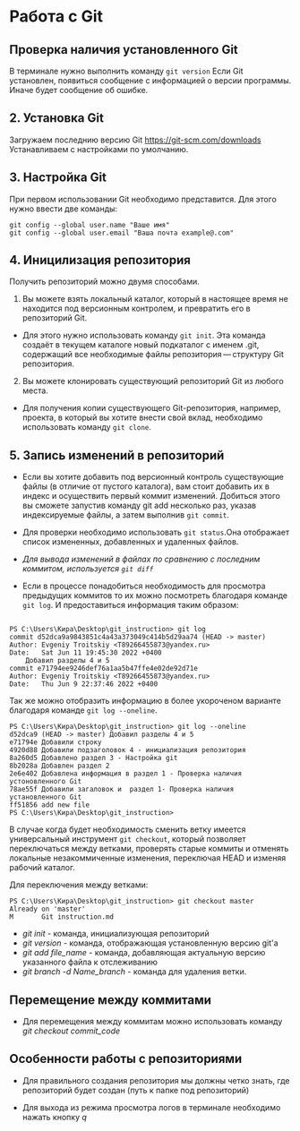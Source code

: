 # Работа с Git
## Проверка наличия установленного Git

В терминале нужно выполнить команду `git version`
Если Git установлен, появиться сообщение с информацией о версии программы. Иначе будет сообщение об ошибке.
## 2. Установка Git
Загружаем последнию версию Git https://git-scm.com/downloads
Устанавливаем с настройками по умолчанию.
## 3. Настройка Git
При первом использовании Git необходимо представится. Для этого нужно ввести две команды:
```
git config --global user.name "Ваше имя"
git config --global user.email "Ваша почта example@.com"
```
## 4. Иницилизация репозитория
Получить репозиторий можно двумя способами.

1. Вы можете взять локальный каталог, который в настоящее время не находится под версионным контролем, и превратить его в репозиторий Git.
* Для этого нужно использовать команду `git init`. Эта команда создаёт в текущем каталоге новый подкаталог с именем .git, содержащий все необходимые файлы репозитория — структуру Git репозитория.

2. Вы можете клонировать существующий репозиторий Git из любого места.
* Для получения копии существующего Git-репозитория, например, проекта, в который вы хотите внести свой вклад, необходимо использовать команду `git clone`.

## 5. Запись изменений в репозиторий
* Если вы хотите добавить под версионный контроль существующие файлы (в отличие от пустого каталога), вам стоит добавить их в индекс и осуществить первый коммит изменений. Добиться этого вы сможете запустив команду git add несколько раз, указав индексируемые файлы, а затем выполнив `git commit`. 

* Для проверки необходимо использовать `git status`.Она отображает список измененных, добавленных и удаленных файлов.

* _Для вывода изменений в файлах по сравнению с последним коммитом, используется `git diff`_

* Если в процессе понадобиться необходимость для просмотра предыдущих коммитов то их можно посмотреть благодаря команде `git log`. И предоставиться информация таким образом:
```

PS C:\Users\Кира\Desktop\git_instruction> git log
commit d52dca9a9843851c4a43a373049c414b5d29aa74 (HEAD -> master)
Author: Evgeniy Troitskiy <T89266455873@yandex.ru>
Date:   Sat Jun 11 19:45:30 2022 +0400
    Добавил разделы 4 и 5
commit e71794ee9246def76a1aa5b47ffe4e02de92d71e
Author: Evgeniy Troitskiy <T89266455873@yandex.ru>
Date:   Thu Jun 9 22:37:46 2022 +0400
```
Так же можно отобразить информацию в более укороченом варианте благодаря команде `git log --oneline`.
```
PS C:\Users\Кира\Desktop\git_instruction> git log --oneline
d52dca9 (HEAD -> master) Добавил разделы 4 и 5
e71794e Добавили строку
4920d88 Добавили подзаголовок 4 - инициализация репозитория
8a260d5 Добавлено раздел 3 - Настройка git
8b2028a Добавлен раздел 2
2e6e402 Добавлена информация в раздел 1 - Проверка наличия устоновленного Git
78ae55f Добавили загаловок и  раздел 1- Проверка наличия установленного Git
ff51856 add new file
PS C:\Users\Кира\Desktop\git_instruction>
```
В случае когда будет необходимость сменить ветку имеется универсальный инструмент `git checkout`, который позволяет переключаться между ветками, проверять старые коммиты и отменять локальные незакоммиченные изменения, переключая HEAD и изменяя рабочий каталог.

Для переключения между ветками:
```
PS C:\Users\Кира\Desktop\git_instruction> git checkout master
Already on 'master'
M       Git instruction.md
```


* *git init* - команда, инициализующая репозиторий
* *git version* - команда, отображающая установленную версию git'а
* *git add file_name* - команда, добавляющая актуальную версию указанного файла к отслеживанию
* *git branch -d Name_branch* - команда для удаления ветки.
## Перемещение между коммитами

* Для перемещения между коммитам можно использовать команду *git checkout commit_code*

## Особенности работы с репозиториями

* Для правильного создания репозитория мы должны четко знать, где репозиторий будет создан (путь к папке под репозиторий)

* Для выхода из режима просмотра логов в терминале необходимо нажать кнопку *q*
